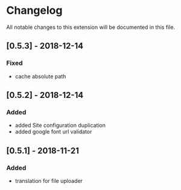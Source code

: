 # Changelog
All notable changes to this extension will be documented in this file.

## [0.5.3] - 2018-12-14
### Fixed
- cache absolute path

## [0.5.2] - 2018-12-14
### Added
- added Site configuration duplication
- added google font url validator

## [0.5.1] - 2018-11-21
### Added
- translation for file uploader
